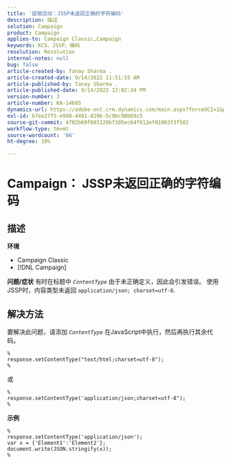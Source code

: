 ```yaml
---
title: '促销活动：JSSP未返回正确的字符编码'
description: 描述
solution: Campaign
product: Campaign
applies-to: Campaign Classic,Campaign
keywords: KCS、JSSP、编码
resolution: Resolution
internal-notes: null
bug: false
article-created-by: Tanay Sharma .
article-created-date: 9/14/2022 11:51:55 AM
article-published-by: Tanay Sharma .
article-published-date: 9/14/2022 12:02:34 PM
version-number: 3
article-number: KA-14685
dynamics-url: https://adobe-ent.crm.dynamics.com/main.aspx?forceUCI=1&pagetype=entityrecord&etn=knowledgearticle&id=42acc49e-2334-ed11-9db1-002248086735
exl-id: b7ee27f5-e998-4491-8296-5c9bc90b69c5
source-git-commit: 4702b69f883128bf305ec64f012ef01903f3f582
workflow-type: tm+mt
source-wordcount: '66'
ht-degree: 10%

---
```


# Campaign： JSSP未返回正确的字符编码

## 描述

<b>环境</b>
- Campaign Classic
- [!DNL Campaign]



<b>问题/症状</b>
有时在标题中 *`ContentType`* 由于未正确定义，因此会引发错误。 使用JSSP时，内容类型未返回 `application/json; charset=utf-8`.


## 解决方法


要解决此问题，请添加 *`ContentType`* 在JavaScript中执行，然后再执行其余代码。


```
%
response.setContentType("text/html;charset=utf-8");
%
```




或




```
%
response.setContentType('application/json;charset=utf-8");
%
```


<b>示例</b>


```
%
response.setContentType('application/json');
var x = {'Element1':'Element2'};
document.write(JSON.stringify(x));
%
```

